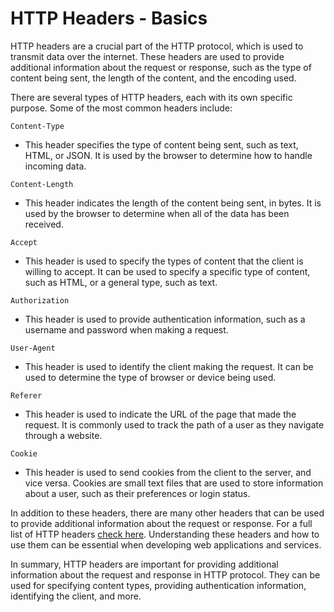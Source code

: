 # HTTP Headers - Basics

HTTP headers are a crucial part of the HTTP protocol, which is used to transmit data over the internet. These headers are used to provide additional information about the request or response, such as the type of content being sent, the length of the content, and the encoding used.

There are several types of HTTP headers, each with its own specific purpose. Some of the most common headers include:

`Content-Type`

* This header specifies the type of content being sent, such as text, HTML, or JSON. It is used by the browser to determine how to handle incoming data.

`Content-Length`

* This header indicates the length of the content being sent, in bytes. It is used by the browser to determine when all of the data has been received.

`Accept`

* This header is used to specify the types of content that the client is willing to accept. It can be used to specify a specific type of content, such as HTML, or a general type, such as text.

`Authorization`

* This header is used to provide authentication information, such as a username and password when making a request.

`User-Agent`

* This header is used to identify the client making the request. It can be used to determine the type of browser or device being used.

`Referer`

* This header is used to indicate the URL of the page that made the request. It is commonly used to track the path of a user as they navigate through a website.

`Cookie`

* This header is used to send cookies from the client to the server, and vice versa. Cookies are small text files that are used to store information about a user, such as their preferences or login status.

In addition to these headers, there are many other headers that can be used to provide additional information about the request or response. For a full list of HTTP headers [check here](https://developer.mozilla.org/en-US/docs/Web/HTTP/Headers). Understanding these headers and how to use them can be essential when developing web applications and services.

In summary, HTTP headers are important for providing additional information about the request and response in HTTP protocol. They can be used for specifying content types, providing authentication information, identifying the client, and more.
